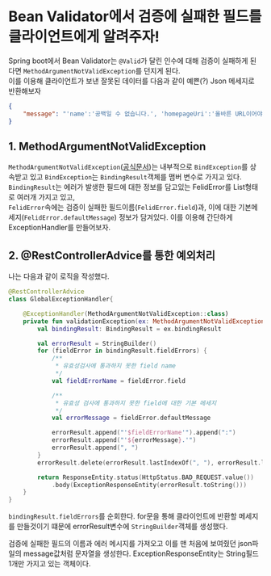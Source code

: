 # Bean Validator에서 검증에 실패한 필드를 클라이언트에게 알려주자!
Spring boot에서 Bean Validator는 `@Valid`가 달린 인수에 대해 검증이 실패하게 된다면 `MethodArgumentNotValidException`를 던지게 된다.  
이를 이용해 클라이언트가 보낸 잘못된 데이터를 다음과 같이 예쁜(?) Json 메세지로 반환해보자
```json
{
    "message": "'name':'공백일 수 없습니다.', 'homepageUri':'올바른 URL이어야 합니다.'"
}

```

## 1. MethodArgumentNotValidException
`MethodArgumentNotValidException`([공식문서](https://docs.spring.io/spring-framework/docs/current/javadoc-api/org/springframework/web/bind/MethodArgumentNotValidException.html))는 내부적으로 `BindException`를 상속받고 있고 `BindException`는 `BindingResult`객체를 맴버 변수로 가지고 있다.  
`BindingResult`는 에러가 발생한 필드에 대한 정보를 담고있는 FelidError를 List형태로 여러개 가지고 있고,  
`FelidError`속에는 검증이 실패한 필드이름(`FelidError.field`)과, 이에 대한 기본메세지(`FelidError.defaultMessage`) 정보가 담겨있다. 이를 이용해 간단하게 ExceptionHandler를 만들어보자.

## 2. @RestControllerAdvice를 통한 예외처리
나는 다음과 같이 로직을 작성했다.
```kotlin
@RestControllerAdvice
class GlobalExceptionHandler{

    @ExceptionHandler(MethodArgumentNotValidException::class)
    private fun validationException(ex: MethodArgumentNotValidException): ResponseEntity<ExceptionResponseEntity>{
        val bindingResult: BindingResult = ex.bindingResult

        val errorResult = StringBuilder()
        for (fieldError in bindingResult.fieldErrors) {
            /**
             * 유효성검사에 통과하지 못한 field name
             */
            val fieldErrorName = fieldError.field

            /**
             * 유효성 검사에 통과하지 못한 field에 대한 기본 메세지
             */
            val errorMessage = fieldError.defaultMessage

            errorResult.append("'$fieldErrorName'").append(":")
            errorResult.append("'${errorMessage}.'")
            errorResult.append(", ")
        }
        errorResult.delete(errorResult.lastIndexOf(", "), errorResult.lastIndex + 1) // 마지막 리스트일 경우  ", " 문자열을 제거한다.

        return ResponseEntity.status(HttpStatus.BAD_REQUEST.value())
            .body(ExceptionResponseEntity(errorResult.toString()))
    }
}
```
`bindingResult.fieldErrors`를 순회한다. for문을 통해 클라이언트에 반환할 메세지를 만들것이기 떄문에 errorResult변수에 `StringBuilder`객체를 생성했다.

검증에 실패한 필드의 이름과 에러 메시지를 가져오고 이를 맨 처음에 보여줬던 json파일의 message값처럼 문자열을 생성한다. ExceptionResponseEntity는 String필드 1개만 가지고 있는 객체이다.